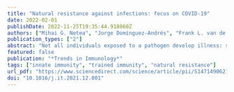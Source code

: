 ```yaml
---
title: "Natural resistance against infections: focus on COVID-19"
date: 2022-02-01
publishDate: 2022-11-25T19:35:44.918060Z
authors: ["Mihai G. Netea", "Jorge Domínguez-Andrés", "Frank L. van de Veerdonk", "Reinout van Crevel", "Bali Pulendran", "Jos W. M. van der Meer"]
publication_types: ["2"]
abstract: "Not all individuals exposed to a pathogen develop illness: some are naturally resistant whereas others develop an asymptomatic infection. Epidemiological studies suggest that there is similar variability in susceptibility to severe acute respiratory syndrome coronavirus 2 (SARS-CoV-2) infections. We propose that natural resistance is part of the disease history in some individuals exposed to this new coronavirus. Epidemiological arguments for natural resistance to SARS-CoV-2 are the lower seropositivity of children compared to adults, studies on closed environments of ships with outbreaks, and prevalence studies in some developing countries. Potential mechanisms of natural resistance include host genetic variants, viral interference, cross-protective natural antibodies, T cell immunity, and highly effective innate immune responses. Better understanding of natural resistance can help to advance preventive and therapeutic measures against infections for improved preparedness against potential future pandemics."
featured: false
publication: "*Trends in Immunology*"
tags: ["innate immunity", "trained immunity", "natural resistance"]
url_pdf: "https://www.sciencedirect.com/science/article/pii/S1471490621002593"
doi: "10.1016/j.it.2021.12.001"
---
```


